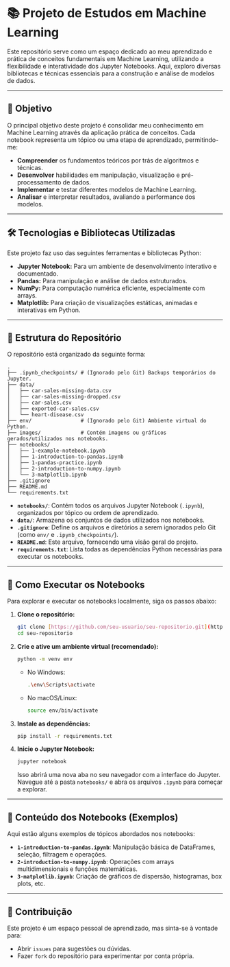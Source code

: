 # 📚 Projeto de Estudos em Machine Learning

Este repositório serve como um espaço dedicado ao meu aprendizado e prática de conceitos fundamentais em Machine Learning, utilizando a flexibilidade e interatividade dos Jupyter Notebooks. Aqui, exploro diversas bibliotecas e técnicas essenciais para a construção e análise de modelos de dados.

---

## 🎯 Objetivo

O principal objetivo deste projeto é consolidar meu conhecimento em Machine Learning através da aplicação prática de conceitos. Cada notebook representa um tópico ou uma etapa de aprendizado, permitindo-me:

* **Compreender** os fundamentos teóricos por trás de algoritmos e técnicas.
* **Desenvolver** habilidades em manipulação, visualização e pré-processamento de dados.
* **Implementar** e testar diferentes modelos de Machine Learning.
* **Analisar** e interpretar resultados, avaliando a performance dos modelos.

---

## 🛠️ Tecnologias e Bibliotecas Utilizadas

Este projeto faz uso das seguintes ferramentas e bibliotecas Python:

* **Jupyter Notebook:** Para um ambiente de desenvolvimento interativo e documentado.
* **Pandas:** Para manipulação e análise de dados estruturados.
* **NumPy:** Para computação numérica eficiente, especialmente com arrays.
* **Matplotlib:** Para criação de visualizações estáticas, animadas e interativas em Python.

---

## 📂 Estrutura do Repositório

O repositório está organizado da seguinte forma:

```
.
├── .ipynb_checkpoints/ # (Ignorado pelo Git) Backups temporários do Jupyter.
├── data/
│   ├── car-sales-missing-data.csv
│   ├── car-sales-missing-dropped.csv
│   ├── car-sales.csv
│   ├── exported-car-sales.csv
│   └── heart-disease.csv
├── env/                # (Ignorado pelo Git) Ambiente virtual do Python.
├── images/             # Contém imagens ou gráficos gerados/utilizados nos notebooks.
├── notebooks/
│   ├── 1-example-notebook.ipynb
│   ├── 1-introduction-to-pandas.ipynb
│   ├── 1-pandas-practice.ipynb
│   ├── 2-introduction-to-numpy.ipynb
│   └── 3-matplotlib.ipynb
├── .gitignore
├── README.md
└── requirements.txt
```
* **`notebooks/`**: Contém todos os arquivos Jupyter Notebook (`.ipynb`), organizados por tópico ou ordem de aprendizado.
* **`data/`**: Armazena os conjuntos de dados utilizados nos notebooks.
* **`.gitignore`**: Define os arquivos e diretórios a serem ignorados pelo Git (como `env/` e `.ipynb_checkpoints/`).
* **`README.md`**: Este arquivo, fornecendo uma visão geral do projeto.
* **`requirements.txt`**: Lista todas as dependências Python necessárias para executar os notebooks.

---

## 🚀 Como Executar os Notebooks

Para explorar e executar os notebooks localmente, siga os passos abaixo:

1.  **Clone o repositório:**
    ```bash
    git clone [https://github.com/seu-usuario/seu-repositorio.git](https://github.com/seu-usuario/seu-repositorio.git)
    cd seu-repositorio
    ```

2.  **Crie e ative um ambiente virtual (recomendado):**
    ```bash
    python -m venv env
    ```
    * No Windows:
        ```bash
        .\env\Scripts\activate
        ```
    * No macOS/Linux:
        ```bash
        source env/bin/activate
        ```

3.  **Instale as dependências:**
    ```bash
    pip install -r requirements.txt
    ```

4.  **Inicie o Jupyter Notebook:**
    ```bash
    jupyter notebook
    ```
    Isso abrirá uma nova aba no seu navegador com a interface do Jupyter. Navegue até a pasta `notebooks/` e abra os arquivos `.ipynb` para começar a explorar.

---

## 📝 Conteúdo dos Notebooks (Exemplos)

Aqui estão alguns exemplos de tópicos abordados nos notebooks:

* **`1-introduction-to-pandas.ipynb`**: Manipulação básica de DataFrames, seleção, filtragem e operações.
* **`2-introduction-to-numpy.ipynb`**: Operações com arrays multidimensionais e funções matemáticas.
* **`3-matplotlib.ipynb`**: Criação de gráficos de dispersão, histogramas, box plots, etc.

---

## 🤝 Contribuição

Este projeto é um espaço pessoal de aprendizado, mas sinta-se à vontade para:

* Abrir `issues` para sugestões ou dúvidas.
* Fazer `fork` do repositório para experimentar por conta própria.
